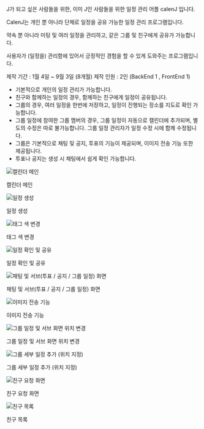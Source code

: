 J가 되고 싶은 사람들을 위한, 이미 J인 사람들을 위한 일정 관리 어플 calenJ 입니다.

CalenJ는 개인 뿐 아니라 단체로 일정을 공유 가능한 일정 관리 프로그램입니다.

약속 뿐 아니라 미팅 및 여러 일정을 관리하고, 같은 그룹 및 친구에게 공유가 가능합니다.

사용자가 (일정을) 관리함에 있어서 긍정적인 경험을 할 수 있게 도와주는 프로그램입니다.

제작 기간 :  1월 4일 ~ 9월 3일 (8개월)
제작 인원 : 2인 (BackEnd 1 , FrontEnd 1)

- 기본적으로 개인의 일정 관리가 가능합니다.
- 친구와 함께하는 일정의 경우, 함께하는 친구에게 일정이 공유됩니다.
- 그룹의 경우, 여러 일정을 한번에 저장하고, 일정이 진행되는 장소를 지도로 확인 가능합니다.
- 그룹 일정에 참여한 그룹 멤버의 경우, 그룹 일정이 자동으로 캘린더에 추가되며, 별도의 수정은 따로 불가능합니다. 그룹 일정 관리자가 일정 수정 시에 함께 수정됩니다.
- 그룹은 기본적으로 채팅 및 공지, 투표의 기능이 제공되며, 이미지 전송 기능 또한 제공됩니다.
- 투표나 공지는 생성 시 채팅에서 쉽게 확인 가능합니다.


![캘린더 메인](https://prod-files-secure.s3.us-west-2.amazonaws.com/066f03f1-14cd-4e02-a5dc-16089a05d3c6/4d7b21f0-9065-4c8b-a87e-97fbb51c0de9/f868425d-294e-4582-9f8c-571254735a9d.png)

캘린더 메인

![일정 생성](https://prod-files-secure.s3.us-west-2.amazonaws.com/066f03f1-14cd-4e02-a5dc-16089a05d3c6/748da659-43b5-4d95-827a-39bb19261b72/04cc0a2a-6d24-4a9c-95b4-d6633f517d15.png)

일정 생성

![태그 색 변경](https://prod-files-secure.s3.us-west-2.amazonaws.com/066f03f1-14cd-4e02-a5dc-16089a05d3c6/d8056b77-9774-436f-b473-61f511d6745a/783c0261-484f-49ff-87e6-f31eec912921.png)

태그 색 변경

![일정 확인 및 공유](https://prod-files-secure.s3.us-west-2.amazonaws.com/066f03f1-14cd-4e02-a5dc-16089a05d3c6/8150594f-adea-4043-9e2d-1141c65b09f7/b67a72b3-bdda-4614-b76b-f05ab8641129.png)

일정 확인 및 공유

![채팅 및 서브(투표 / 공지 / 그룹 일정) 화면](https://prod-files-secure.s3.us-west-2.amazonaws.com/066f03f1-14cd-4e02-a5dc-16089a05d3c6/951fac3e-7acb-448e-8e24-66127da15353/0839d1b1-4e51-4ad4-a4a4-04226ac97035.png)

채팅 및 서브(투표 / 공지 / 그룹 일정) 화면

![이미지 전송 기능](https://prod-files-secure.s3.us-west-2.amazonaws.com/066f03f1-14cd-4e02-a5dc-16089a05d3c6/44c00ffb-3b19-45fc-a7f7-925540c76c8e/200ab855-2f1b-4c67-b573-584759a80f37.png)

이미지 전송 기능

![그룹 일정 및 서브 화면 위치 변경](https://prod-files-secure.s3.us-west-2.amazonaws.com/066f03f1-14cd-4e02-a5dc-16089a05d3c6/dad04347-0c72-41a2-8803-15447bfe1d1b/16438bee-f9d8-4278-910c-ce4d7714c226.png)

그룹 일정 및 서브 화면 위치 변경

![그룹 세부 일정 추가 (위치 지정)](https://prod-files-secure.s3.us-west-2.amazonaws.com/066f03f1-14cd-4e02-a5dc-16089a05d3c6/ca63eea9-569e-4823-bc88-2bde43ef33b3/a3c756ba-a71b-4535-b0bb-26c1d53e5168.png)

그룹 세부 일정 추가 (위치 지정)

![친구 요청 화면](https://prod-files-secure.s3.us-west-2.amazonaws.com/066f03f1-14cd-4e02-a5dc-16089a05d3c6/2cbda472-f06b-441e-bcc3-d28fb1717a11/5c892263-3bd3-4ea7-a523-ea5c81cad380.png)

친구 요청 화면

![친구 목록](https://prod-files-secure.s3.us-west-2.amazonaws.com/066f03f1-14cd-4e02-a5dc-16089a05d3c6/8de23397-8702-4e44-ab05-c7c277dd7694/8aca09b2-090a-44e4-8204-bd805bfac8a7.png)

친구 목록
